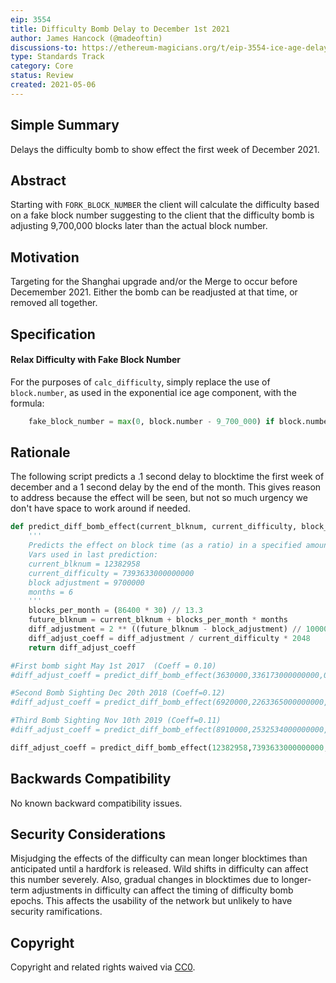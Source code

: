 ```yaml
---
eip: 3554
title: Difficulty Bomb Delay to December 1st 2021
author: James Hancock (@madeoftin)
discussions-to: https://ethereum-magicians.org/t/eip-3554-ice-age-delay-targeting-december-2021/6188
type: Standards Track
category: Core
status: Review
created: 2021-05-06
---
```


## Simple Summary
Delays the difficulty bomb to show effect the first week of December 2021.

## Abstract
Starting with `FORK_BLOCK_NUMBER` the client will calculate the difficulty based on a fake block number suggesting to the client that the difficulty bomb is adjusting 9,700,000 blocks later than the actual block number.

## Motivation
Targeting for the Shanghai upgrade and/or the Merge to occur before Decemember 2021. Either the bomb can be readjusted at that time, or removed all together.

## Specification
#### Relax Difficulty with Fake Block Number
For the purposes of `calc_difficulty`, simply replace the use of `block.number`, as used in the exponential ice age component, with the formula:
```py
    fake_block_number = max(0, block.number - 9_700_000) if block.number >= FORK_BLOCK_NUMBER else block.number
```
## Rationale

The following script predicts a .1 second delay to blocktime the first week of december and a 1 second delay by the end of the month. This gives reason to address because the effect will be seen, but not so much urgency we don't have space to work around if needed.

```python
def predict_diff_bomb_effect(current_blknum, current_difficulty, block_adjustment, months):
    '''
    Predicts the effect on block time (as a ratio) in a specified amount of months in the future.
    Vars used in last prediction:
    current_blknum = 12382958
    current_difficulty = 7393633000000000
    block adjustment = 9700000
    months = 6
    '''
    blocks_per_month = (86400 * 30) // 13.3
    future_blknum = current_blknum + blocks_per_month * months
    diff_adjustment = 2 ** ((future_blknum - block_adjustment) // 100000 - 2) #Replace future_blknum with 13766666 to target a Dec 2nd block Specifically
    diff_adjust_coeff = diff_adjustment / current_difficulty * 2048
    return diff_adjust_coeff 

#First bomb sight May 1st 2017  (Coeff = 0.10)
#diff_adjust_coeff = predict_diff_bomb_effect(3630000,336173000000000,0,0)

#Second Bomb Sighting Dec 20th 2018 (Coeff=0.12)
#diff_adjust_coeff = predict_diff_bomb_effect(6920000,2263365000000000,3000000,0)

#Third Bomb Sighting Nov 10th 2019 (Coeff=0.11)
#diff_adjust_coeff = predict_diff_bomb_effect(8910000,2532534000000000,5000000,0)

diff_adjust_coeff = predict_diff_bomb_effect(12382958,7393633000000000,9700000,6)
```

## Backwards Compatibility
No known backward compatibility issues.

## Security Considerations
Misjudging the effects of the difficulty can mean longer blocktimes than anticipated until a hardfork is released. Wild shifts in difficulty can affect this number severely. Also, gradual changes in blocktimes due to longer-term adjustments in difficulty can affect the timing of difficulty bomb epochs. This affects the usability of the network but unlikely to have security ramifications.

## Copyright
Copyright and related rights waived via [CC0](https://creativecommons.org/publicdomain/zero/1.0/).
